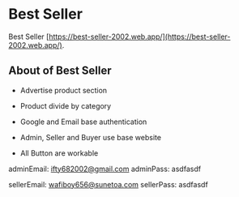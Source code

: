 # Best Seller

Best Seller [https://best-seller-2002.web.app/](https://best-seller-2002.web.app/).

## About of Best Seller

- Advertise product section

- Product divide by category

- Google and Email base authentication

- Admin, Seller and Buyer use base website

- All Button are workable

adminEmail: ifty682002@gmail.com
adminPass: asdfasdf

sellerEmail: wafiboy656@sunetoa.com
sellerPass: asdfasdf
